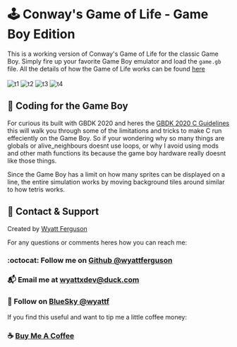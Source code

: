 # :joystick: Conway's Game of Life - Game Boy Edition

This is a working version of Conway's Game of Life for the classic Game Boy. Simply fire up your favorite Game Boy emulator and load the `game.gb` file. All the details of how the Game of Life works can be found [here](https://conwaylife.com/wiki/Conway%27s_Game_of_Life)
<br><br>
![t1](https://user-images.githubusercontent.com/503975/177911180-71f380c7-9d52-43a4-836a-510bcc4f770a.png)
![t2](https://user-images.githubusercontent.com/503975/177911181-3fa1645a-5620-4c9e-91b6-8306f2b82cc1.png)
![t3](https://user-images.githubusercontent.com/503975/177911183-39e210a9-1ff1-4da0-a9ae-4ea6e4b58d8d.png)
![t4](https://user-images.githubusercontent.com/503975/177911184-7077aa2d-7454-4c49-8253-69efa6f596c9.png)

## :rocket: Coding for the Game Boy

For curious its built with GBDK 2020 and heres the [GBDK 2020 C Guidelines](https://gbdk-2020.github.io/gbdk-2020/docs/api/docs_coding_guidelines.html#docs_c_tutorials) this will walk you through some of the limitations and tricks to make C run effeciently on the Game Boy. So if your wondering why so many things are globals or alive_neighbours doesnt use loops, or why I avoid using mods and other math functions its because the game boy hardware really doesnt like those things.

Since the Game Boy has a limit on how many sprites can be displayed on a line, the entire simulation works by moving background tiles around similar to how tetris works.


## :postbox: Contact & Support

Created by [Wyatt Ferguson](https://github.com/wyattferguson)

For any questions or comments heres how you can reach me:

### :octocat: Follow me on [Github @wyattferguson](https://github.com/wyattferguson)
### :mailbox_with_mail: Email me at [wyattxdev@duck.com](wyattxdev@duck.com)
### :shaved_ice: Follow on [BlueSky @wyattf](https://wyattf.bsky.social)


If you find this useful and want to tip me a little coffee money:
### :coffee: [Buy Me A Coffee](https://www.buymeacoffee.com/wyattferguson)
<br>
